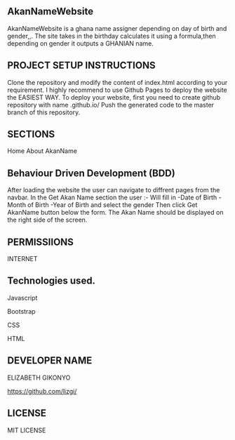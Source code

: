 ## AkanNameWebsite
AkanNameWebsite is a ghana name assigner depending on day of birth and gender,,.
The site takes in the birthday calculates it using a formula,then depending on gender
it outputs a GHANIAN name.

## PROJECT SETUP INSTRUCTIONS
Clone the repository and modify the content of index.html according to your requirement.
I highly recommend to use Github Pages to deploy the website the EASIEST WAY.
To deploy your website, first you need to create github repository with name .github.io/
Push the generated code to the master branch of this repository.

## SECTIONS
Home 
About
AkanName

## Behaviour Driven Development (BDD)
After loading the website the user can navigate to diffrent pages from the navbar.
In the Get Akan Name section the user :-
Will fill in -Date of Birth - Month of Birth -Year of Birth and select the gender
Then click Get AkanName button below the form.
The Akan Name should be displayed on the right side of the screen.

## PERMISSIIONS
INTERNET

## Technologies used.
Javascript

Bootstrap

CSS

HTML

## DEVELOPER NAME
ELIZABETH GIKONYO 

https://github.com/lizgi/

## LICENSE
MIT LICENSE
